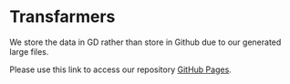 # Transfarmers

We store the data in GD rather than store in Github due to our generated large files.

Please use this link to access our repository [GitHub Pages](https://pages.github.com/).